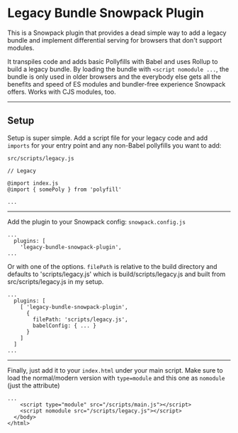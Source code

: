 
# Legacy Bundle Snowpack Plugin
This is a Snowpack plugin that provides a dead simple way to add a legacy bundle and implement differential serving for browsers that don't support modules.  

It transpiles code and adds basic Pollyfills with Babel and uses Rollup to build a legacy bundle. By loading the bundle with `<script nomodule ...`, the bundle is only used in older browsers and the everybody else gets all the benefits and speed of ES modules and bundler-free experience Snowpack offers.  Works with CJS modules, too.

---

## Setup
Setup is super simple.  Add a script file for your legacy code and add `imports` for your entry point and any non-Babel pollyfills you want to add:

`src/scripts/legacy.js`
```
// Legacy

@import index.js
@import { somePoly } from 'polyfill'

...
```
---

Add the plugin to your Snowpack config:
`snowpack.config.js`
```
...
  plugins: [
    'legacy-bundle-snowpack-plugin',
...
```
Or with one of the options.  `filePath` is relative to the build directory and defaults to 'scripts/legacy.js' which is build/scripts/legacy.js and built from src/scripts/legacy.js in my setup.
```
...
  plugins: [
    [ 'legacy-bundle-snowpack-plugin',
      { 
        filePath: 'scripts/legacy.js', 
        babelConfig: { ... } 
      }
    ]
  ]
...
```
---
Finally, just add it to your `index.html` under your main script.  Make sure to load the normal/modern version with `type=module` and this one as `nomodule` (just the attribute)
```
...
    <script type="module" src="/scripts/main.js"></script>
    <script nomodule src="/scripts/legacy.js"></script>
  </body>
</html>
```
